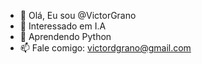 - 👋 Olá, Eu sou @VictorGrano
- 👀 Interessado em I.A
- 🌱 Aprendendo Python
- 📫 Fale comigo: victordgrano@gmail.com

<!---
VictorGrano/VictorGrano is a ✨ special ✨ repository because its `README.md` (this file) appears on your GitHub profile.
You can click the Preview link to take a look at your changes.
--->
